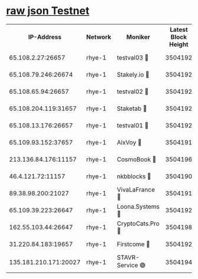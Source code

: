 
[raw json Testnet](https://rpc-check.quickt.stavr.tech/quickt/rpc-quickt-result.json)
=


<table><tr><th>IP-Address</th><th>Network</th><th>Moniker</th><th>Latest Block Height</th><th>Earliest Block Height</th><th>Catching Up</th><th>Tx Index</th><th>Voting Power</th><th>Scan Time</th></tr><tr><td>65.108.2.27:26657</td><td>rhye-1</td><td>testval03 🔴</td><td>3504192</td><td>1</td><td>False</td><td>on</td><td>5002050</td><td>2023-12-07T20:07:26.083095056UTC</td></tr><tr><td>65.108.79.246:26674</td><td>rhye-1</td><td>Stakely.io 🔴</td><td>3504192</td><td>1</td><td>False</td><td>on</td><td>10</td><td>2023-12-07T20:07:28.453180736UTC</td></tr><tr><td>65.108.65.94:26657</td><td>rhye-1</td><td>testval02 🔴</td><td>3504192</td><td>1</td><td>False</td><td>on</td><td>5002050</td><td>2023-12-07T20:07:28.762002840UTC</td></tr><tr><td>65.108.204.119:31657</td><td>rhye-1</td><td>Staketab 🔴</td><td>3504192</td><td>1</td><td>False</td><td>on</td><td>9900</td><td>2023-12-07T20:07:31.553199711UTC</td></tr><tr><td>65.108.13.176:26657</td><td>rhye-1</td><td>testval01 🔴</td><td>3504192</td><td>1</td><td>False</td><td>on</td><td>9582010</td><td>2023-12-07T20:07:31.995014512UTC</td></tr><tr><td>65.109.93.152:37657</td><td>rhye-1</td><td>AlxVoy 🔴</td><td>3504191</td><td>433101</td><td>False</td><td>on</td><td>92921</td><td>2023-12-07T20:07:23.307999542UTC</td></tr><tr><td>213.136.84.176:11157</td><td>rhye-1</td><td>CosmoBook 🔴</td><td>3504196</td><td>1674001</td><td>False</td><td>off</td><td>1528057</td><td>2023-12-07T20:07:57.330099770UTC</td></tr><tr><td>46.4.121.72:11157</td><td>rhye-1</td><td>nkbblocks 🔴</td><td>3504190</td><td>1781001</td><td>False</td><td>on</td><td>81901</td><td>2023-12-07T20:07:14.328737392UTC</td></tr><tr><td>89.38.98.200:21027</td><td>rhye-1</td><td>VivaLaFrance 🔴</td><td>3504191</td><td>2863001</td><td>False</td><td>off</td><td>10000</td><td>2023-12-07T20:07:20.828244916UTC</td></tr><tr><td>65.109.39.223:26647</td><td>rhye-1</td><td>Loona.Systems 🔴</td><td>3504192</td><td>3287001</td><td>False</td><td>off</td><td>9949</td><td>2023-12-07T20:07:31.134164619UTC</td></tr><tr><td>162.55.103.44:26647</td><td>rhye-1</td><td>CryptoCats.Pro 🔴</td><td>3504198</td><td>3287001</td><td>False</td><td>off</td><td>9999</td><td>2023-12-07T20:08:01.686421229UTC</td></tr><tr><td>31.220.84.183:19657</td><td>rhye-1</td><td>Firstcome 🔴</td><td>3504192</td><td>3395933</td><td>False</td><td>off</td><td>732206</td><td>2023-12-07T20:07:25.686058303UTC</td></tr><tr><td>135.181.210.171:20027</td><td>rhye-1</td><td>STAVR-Service 🟢</td><td>3504194</td><td>3501001</td><td>False</td><td>on</td><td>0</td><td>2023-12-07T20:07:40.496954292UTC</td></tr></table>